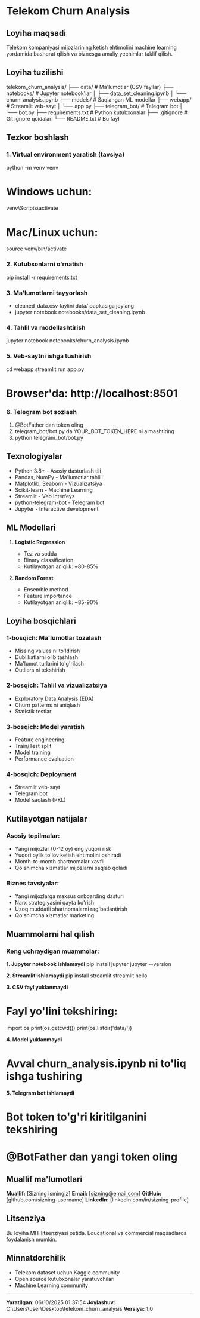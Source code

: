 ﻿# Telekom Churn Analysis

## Loyiha maqsadi
Telekom kompaniyasi mijozlarining ketish ehtimolini machine learning
yordamida bashorat qilish va biznesga amaliy yechimlar taklif qilish.

## Loyiha tuzilishi

telekom_churn_analysis/
├── data/                    # Ma'lumotlar (CSV fayllar)
├── notebooks/               # Jupyter notebook'lar
│   ├── data_set_cleaning.ipynb
│   └── churn_analysis.ipynb
├── models/                  # Saqlangan ML modellar
├── webapp/                  # Streamlit veb-sayt
│   └── app.py
├── telegram_bot/            # Telegram bot
│   └── bot.py
├── requirements.txt         # Python kutubxonalar
├── .gitignore              # Git ignore qoidalari
└── README.txt              # Bu fayl

## Tezkor boshlash

### 1. Virtual environment yaratish (tavsiya)
python -m venv venv

# Windows uchun:
venv\\Scripts\\activate

# Mac/Linux uchun:
source venv/bin/activate

### 2. Kutubxonlarni o'rnatish
pip install -r requirements.txt

### 3. Ma'lumotlarni tayyorlash
- cleaned_data.csv faylini data/ papkasiga joylang
- jupyter notebook notebooks/data_set_cleaning.ipynb

### 4. Tahlil va modellashtirish
jupyter notebook notebooks/churn_analysis.ipynb

### 5. Veb-saytni ishga tushirish
cd webapp
streamlit run app.py
# Browser'da: http://localhost:8501

### 6. Telegram bot sozlash
1. @BotFather dan token oling
2. telegram_bot/bot.py da YOUR_BOT_TOKEN_HERE ni almashtiring
3. python telegram_bot/bot.py

## Texnologiyalar

- Python 3.8+ - Asosiy dasturlash tili
- Pandas, NumPy - Ma'lumotlar tahlili
- Matplotlib, Seaborn - Vizualizatsiya
- Scikit-learn - Machine Learning
- Streamlit - Veb interfeys
- python-telegram-bot - Telegram bot
- Jupyter - Interactive development

## ML Modellari

1. **Logistic Regression**
   - Tez va sodda
   - Binary classification
   - Kutilayotgan aniqlik: ~80-85%

2. **Random Forest**
   - Ensemble method
   - Feature importance
   - Kutilayotgan aniqlik: ~85-90%

## Loyiha bosqichlari

### 1-bosqich: Ma'lumotlar tozalash
- Missing values ni to'ldirish
- Dublikatlarni olib tashlash
- Ma'lumot turlarini to'g'rilash
- Outliers ni tekshirish

### 2-bosqich: Tahlil va vizualizatsiya
- Exploratory Data Analysis (EDA)
- Churn patterns ni aniqlash
- Statistik testlar

### 3-bosqich: Model yaratish
- Feature engineering
- Train/Test split
- Model training
- Performance evaluation

### 4-bosqich: Deployment
- Streamlit veb-sayt
- Telegram bot
- Model saqlash (PKL)

## Kutilayotgan natijalar

### Asosiy topilmalar:
- Yangi mijozlar (0-12 oy) eng yuqori risk
- Yuqori oylik to'lov ketish ehtimolini oshiradi
- Month-to-month shartnomalar xavfli
- Qo'shimcha xizmatlar mijozlarni saqlab qoladi

### Biznes tavsiyalar:
- Yangi mijozlarga maxsus onboarding dasturi
- Narx strategiyasini qayta ko'rish
- Uzoq muddatli shartnomalarni rag'batlantirish
- Qo'shimcha xizmatlar marketing

## Muammolarni hal qilish

### Keng uchraydigan muammolar:

**1. Jupyter notebook ishlamaydi**
pip install jupyter
jupyter --version

**2. Streamlit ishlamaydi**
pip install streamlit
streamlit hello

**3. CSV fayl yuklanmaydi**
# Fayl yo'lini tekshiring:
import os
print(os.getcwd())
print(os.listdir('data/'))

**4. Model yuklanmaydi**
# Avval churn_analysis.ipynb ni to'liq ishga tushiring

**5. Telegram bot ishlamaydi**
# Bot token to'g'ri kiritilganini tekshiring
# @BotFather dan yangi token oling

## Muallif ma'lumotlari

**Muallif:** [Sizning ismingiz]
**Email:** [sizning@email.com]
**GitHub:** [github.com/sizning-username]
**LinkedIn:** [linkedin.com/in/sizning-profile]

## Litsenziya

Bu loyiha MIT litsenziyasi ostida.
Educational va commercial maqsadlarda foydalanish mumkin.

## Minnatdorchilik

- Telekom dataset uchun Kaggle community
- Open source kutubxonalar yaratuvchilari
- Machine Learning community

---

**Yaratilgan:** 06/10/2025 01:37:54
**Joylashuv:** C:\Users\user\Desktop\telekom_churn_analysis
**Versiya:** 1.0
